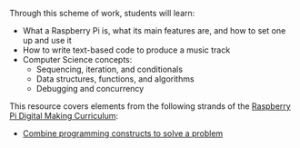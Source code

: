 Through this scheme of work, students will learn:

- What a Raspberry Pi is, what its main features are, and how to set one up and use it 
- How to write text-based code to produce a music track
- Computer Science concepts:
    - Sequencing, iteration, and conditionals
    - Data structures, functions, and algorithms
    - Debugging and concurrency

This resource covers elements from the following strands of the [Raspberry Pi Digital Making Curriculum](https://www.raspberrypi.org/curriculum/):

- [Combine programming constructs to solve a problem](https://www.raspberrypi.org/curriculum/programming/builder)
